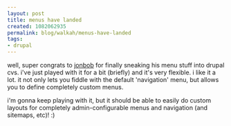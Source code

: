 ```yaml
--- 
layout: post
title: menus have landed
created: 1082062935
permalink: blog/walkah/menus-have-landed
tags: 
- drupal
---
```

well, super congrats to <a href="http://www.jonbob.net/">jonbob</a> for finally sneaking his menu stuff into drupal cvs. i've just played with it for a bit (briefly) and it's very flexible. i like it a lot. it not only lets you fiddle with the default 'navigation' menu, but allows you to define completely custom menus.

i'm gonna keep playing with it, but it should be able to easily do custom layouts for completely admin-configurable menus and navigation (and sitemaps, etc)! :)
